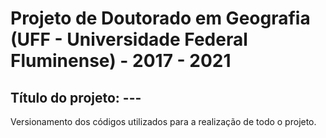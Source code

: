 # Projeto de Doutorado em Geografia (UFF - Universidade Federal Fluminense) - 2017 - 2021
## Título do projeto: --- 

Versionamento dos códigos utilizados para a realização de todo o projeto.

